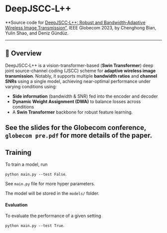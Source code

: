 # DeepJSCC‑L++

**Source code for [DeepJSCC‑L++: Robust and Bandwidth‑Adaptive Wireless Image Transmission”](https://ieeexplore.ieee.org/document/10436878), IEEE Globecom 2023, by Chenghong Bian, Yulin Shao, and Deniz Gündüz.

---

## 🚀 Overview

DeepJSCC‑L++ is a vision-transformer-based (**Swin Transformer**) deep joint source-channel coding (JSCC) scheme for **adaptive wireless image transmission**. Notably, it supports multiple **bandwidth ratios** and **channel SNRs** using a single model, achieving near-optimal performance under varying conditions using:

- **Side information** (bandwidth & SNR) fed into the encoder and decoder
- **Dynamic Weight Assignment (DWA)** to balance losses across conditions
- A **Swin Transformer** backbone for robust feature learning.

See the slides for the Globecom conference, `globecom pre.pdf` for more details of the paper.
---

## Training

To train a model, run

```python main.py --test False```.

See `main.py` file for more hyper parameters. 

The model will be stored in the `models/` folder.




#### Evaluation

To evaluate the performance of a given setting

```python main.py --test True```.
